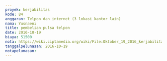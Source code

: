 ```yaml
---
proyek: kerjabilitas
kode: B4
anggaran: Telpon dan internet (3 lokasi kantor lain)
nama: Yusnaeni
title: pembelian pulsa telpon
date: 2016-10-19
biaya: 51500
nota: https://wiki.ciptamedia.org/wiki/File:Oktober_19_2016_kerjabilitas_B4_pulsa_neni.jpg
tanggalpelunasan: 2016-10-19
notapelunasan:
---
```


